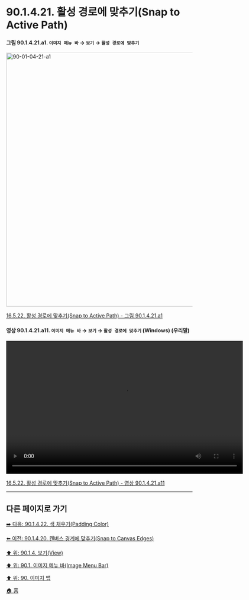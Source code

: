 # 90.1.4.21. 활성 경로에 맞추기(Snap to Active Path)

<a id="90-01-04-21-a1"></a>

#### 그림 90.1.4.21.a1. `이미지 메뉴 바` → `보기` → `활성 경로에 맞추기`
<img width="940" height="687" alt="90-01-04-21-a1" src="https://github.com/user-attachments/assets/8a8125d1-294c-409a-aba3-47069829189c" />

[16.5.22. 활성 경로에 맞추기(Snap to Active Path) - 그림 90.1.4.21.a1](./16-05-22-snap-to-active-path.md#90-01-04-21-a1)

<a id="90-01-04-21-a11"></a>

#### 영상 90.1.4.21.a11. `이미지 메뉴 바` → `보기` → `활성 경로에 맞추기` (Windows) (우리말)
<video controls="controls" width="640" height="360" src="https://github.com/user-attachments/assets/dae73a0c-05a7-4df1-a188-0878d2f857c7"></video>

[16.5.22. 활성 경로에 맞추기(Snap to Active Path) - 영상 90.1.4.21.a11](./16-05-22-snap-to-active-path.md#90-01-04-21-a11)

***

## 다른 페이지로 가기

[➡️ 다음: 90.1.4.22. 색 채우기(Padding Color)](./90-01-04-22-padding_color.md)

[⬅️ 이전: 90.1.4.20. 캔버스 경계에 맞추기(Snap to Canvas Edges)](./90-01-04-20-snap_to_canvas_edges.md)

[⬆️ 위: 90.1.4. 보기(View)](./90-01-04-00-view.md)

[⬆️ 위: 90.1. 이미지 메뉴 바(Image Menu Bar)](./90-01-00-image-menu-bar.md)

[⬆️ 위: 90. 이미지 맵](./90-00-image-map.md)

[🏠 홈](./00-home.md)
